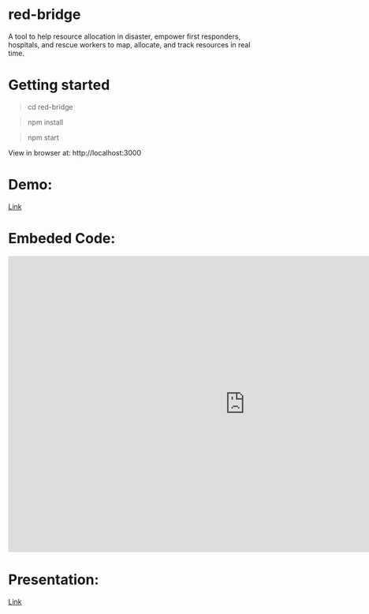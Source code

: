 # red-bridge
A tool to help resource allocation in disaster, empower first responders, hospitals, and rescue workers to map, allocate, and track resources in real time.


# Getting started

> cd red-bridge

> npm install

> npm start

  View in browser at: http://localhost:3000


# Demo:
  [Link](https://maphub.net/embed/36958?panel=1)

# Embeded Code:
  
  <iframe width="960" height="600" src="https://maphub.net/embed/36958?panel=1" frameborder="0" gesture="media" allow="encrypted-media" allowfullscreen>
                <p>Your browser does not support iframes.</p>
  </iframe>


# Presentation:

  [Link](https://youtu.be/4-9PFC-74WY)